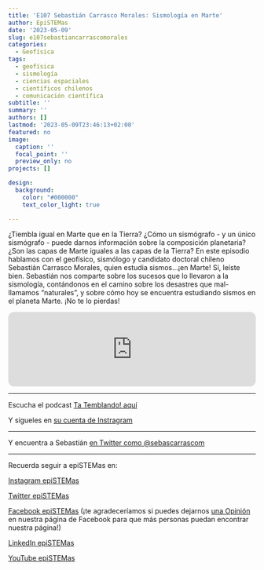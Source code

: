 ```yaml
---
title: 'E107 Sebastián Carrasco Morales: Sismología en Marte'
author: EpiSTEMas
date: '2023-05-09'
slug: e107sebastiancarrascomorales
categories:
  - Geofísica
tags:
  - geofísica
  - sismología
  - ciencias espaciales
  - científicos chilenos
  - comunicación científica
subtitle: ''
summary: ''
authors: []
lastmod: '2023-05-09T23:46:13+02:00'
featured: no
image:
  caption: ''
  focal_point: ''
  preview_only: no
projects: []

design:
  background:
    color: "#000000"
    text_color_light: true

---
```


¿Tiembla igual en Marte que en la Tierra? ¿Cómo un sismógrafo - y un único sismógrafo - puede darnos información sobre la composición planetaria? ¿Son las capas de Marte iguales a las capas de la Tierra? En este episodio hablamos con el geofísico, sismólogo y candidato doctoral chileno Sebastián Carrasco Morales, quien estudia sismos...¡en Marte! Sí, leíste bien. Sebastián nos comparte sobre los sucesos que lo llevaron a la sismología, contándonos en el camino sobre los desastres que mal-llamamos “naturales”, y sobre cómo hoy se encuentra estudiando sismos en el planeta Marte. ¡No te lo pierdas!

<iframe style="border-radius:12px" src="https://open.spotify.com/embed/episode/2LD7srUVrtpJCGK7ODBgKl?utm_source=generator&theme=0" width="100%" height="152" frameBorder="0" allowfullscreen="" allow="autoplay; clipboard-write; encrypted-media; fullscreen; picture-in-picture" loading="lazy"></iframe>

- - - - -

Escucha el podcast [Ta Temblando! aquí](https://open.spotify.com/show/6Z4R5IA3OVDb3uefzNAEH5?si=96cac29c888248cf)

Y sígueles en [su cuenta de Instragram](https://www.instagram.com/tatemblandoo/)

- - - - -

Y encuentra a Sebastián [en Twitter como @sebascarrascom](https://twitter.com/sebacarrascom)

- - - - -

Recuerda seguir a epiSTEMas en:

[Instagram epiSTEMas](https://www.instagram.com/epistemas/)  

[Twitter epiSTEMas](https://twitter.com/epiSTEMas_Pod)

[Facebook epiSTEMas](https://www.facebook.com/epiSTEMasPod) (¡te agradeceríamos si puedes dejarnos [una Opinión](https://www.facebook.com/epiSTEMasPod/reviews/) en nuestra página de Facebook para que más personas puedan encontrar nuestra página!)

[LinkedIn epiSTEMas](https://www.linkedin.com/company/epistemas-podcast/)

[YouTube epiSTEMas](https://www.youtube.com/@epistemaspodcast)